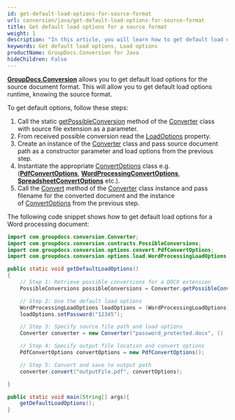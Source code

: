 ```yaml
---
id: get-default-load-options-for-source-format
url: conversion/java/get-default-load-options-for-source-format
title: Get default load options for a source format
weight: 1
description: "In this article, you will learn how to get default load options for a source format with GroupDocs.Conversion for Java API."
keywords: Get default load options, Load options
productName: GroupDocs.Conversion for Java
hideChildren: False
---
```

**[GroupDocs.Conversion](https://products.groupdocs.com/conversion/java)** allows you to get default load options for the source document format. This will allow you to get default load options runtime, knowing the source format.

To get default options, follow these steps:

1.   Call the static [getPossibleConversion](https://reference.groupdocs.com/conversion/java/com.groupdocs.conversion/converter/#getPossibleConversions--) method of the [Converter](https://reference.groupdocs.com/conversion/java/com.groupdocs.conversion/converter/) class with source file extension as a parameter.
2.   From received possible conversion read the [LoadOptions](https://reference.groupdocs.com/conversion/java/com.groupdocs.conversion.options.load/loadoptions/) property.
3.   Create an instance of the [Converter](https://reference.groupdocs.com/conversion/java/com.groupdocs.conversion/converter/) class and pass source document path as a constructor parameter and load options from the previous step.
4.   Instantiate the appropriate [ConvertOptions](https://reference.groupdocs.com/conversion/java/com.groupdocs.conversion.options.convert/convertoptions/) class e.g. (**[PdfConvertOptions](https://reference.groupdocs.com/conversion/java/com.groupdocs.conversion.options.convert/pdfconvertoptions/)**, **[WordProcessingConvertOptions](https://reference.groupdocs.com/conversion/java/com.groupdocs.conversion.options.convert/wordprocessingconvertoptions/)**, **[SpreadsheetConvertOptions](https://reference.groupdocs.com/conversion/java/com.groupdocs.conversion.options.convert/spreadsheetconvertoptions/)** etc.).
5.   Call the [Convert](https://reference.groupdocs.com/conversion/java/com.groupdocs.conversion/converter/#convert-java.lang.String-com.groupdocs.conversion.options.convert.ConvertOptions-) method of the [Converter](https://reference.groupdocs.com/conversion/java/com.groupdocs.conversion/converter/) class instance and pass filename for the converted document and the instance of [ConvertOptions](https://reference.groupdocs.com/conversion/java/com.groupdocs.conversion.options.convert/convertoptions/) from the previous step.

The following code snippet shows how to get default load options for a Word processing document:

```java
import com.groupdocs.conversion.Converter;
import com.groupdocs.conversion.contracts.PossibleConversions;
import com.groupdocs.conversion.options.convert.PdfConvertOptions;
import com.groupdocs.conversion.options.load.WordProcessingLoadOptions;

public static void getDefaultLoadOptions()
{
    // Step 1: Retrieve possible conversions for a DOCX extension
    PossibleConversions possibleConversions = Converter.getPossibleConversions("docx");

    // Step 2: Use the default load options 
    WordProcessingLoadOptions loadOptions = (WordProcessingLoadOptions) possibleConversions.getLoadOptions();
    loadOptions.setPassword("12345");

    // Step 3: Specify source file path and load options
    Converter converter = new Converter("password_protected.docx", () -> loadOptions);

    // Step 4: Specify output file location and convert options
    PdfConvertOptions convertOptions = new PdfConvertOptions();

    // Step 5: Convert and save to output path
    converter.convert("outputFile.pdf", convertOptions);

}

public static void main(String[] args){
    getDefaultLoadOptions();
}
```
